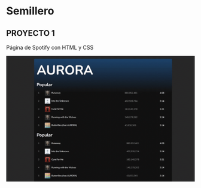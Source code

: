 # Semillero

## PROYECTO 1
Página de Spotify con HTML y CSS

<p align="center">
  <img src="ImagesReadme/01_Project.gif" alt="Songs list">
</p>
